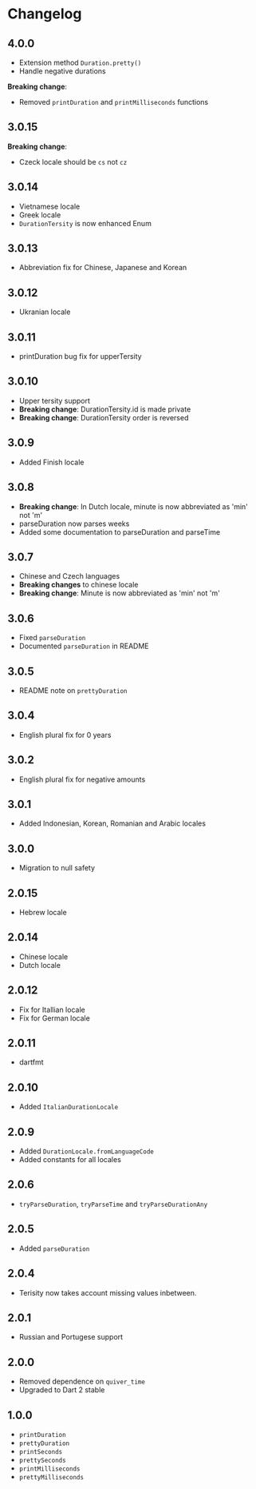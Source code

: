 # Changelog

## 4.0.0

+ Extension method `Duration.pretty()`
+ Handle negative durations

**Breaking change**:
+ Removed `printDuration` and `printMilliseconds` functions

## 3.0.15

**Breaking change**:
+ Czeck locale should be `cs` not `cz`

## 3.0.14

+ Vietnamese locale
+ Greek locale
+ `DurationTersity` is now enhanced Enum

## 3.0.13

+ Abbreviation fix for Chinese, Japanese and Korean

## 3.0.12

+ Ukranian locale

## 3.0.11

+ printDuration bug fix for upperTersity

## 3.0.10

+ Upper tersity support
+ **Breaking change**: DurationTersity.id is made private
+ **Breaking change**: DurationTersity order is reversed

## 3.0.9

+ Added Finish locale

## 3.0.8

+ **Breaking change**: In Dutch locale, minute is now abbreviated as 'min' not 'm'
+ parseDuration now parses weeks
+ Added some documentation to parseDuration and parseTime

## 3.0.7

+ Chinese and Czech languages
+ **Breaking changes** to chinese locale
+ **Breaking change**: Minute is now abbreviated as 'min' not 'm'

## 3.0.6

+ Fixed `parseDuration`
+ Documented `parseDuration` in README

## 3.0.5

+ README note on `prettyDuration`

## 3.0.4

+ English plural fix for 0 years

## 3.0.2

+ English plural fix for negative amounts

## 3.0.1

+ Added Indonesian, Korean, Romanian and Arabic locales

## 3.0.0

+ Migration to null safety

## 2.0.15

+ Hebrew locale

## 2.0.14

+ Chinese locale
+ Dutch locale

## 2.0.12

+ Fix for Itallian locale
+ Fix for German locale

## 2.0.11

+ dartfmt

## 2.0.10

+ Added `ItalianDurationLocale`

## 2.0.9

+ Added `DurationLocale.fromLanguageCode`
+ Added constants for all locales

## 2.0.6

+ `tryParseDuration`, `tryParseTime` and `tryParseDurationAny`

## 2.0.5

+ Added `parseDuration`

## 2.0.4

+ Terisity now takes account missing values inbetween.

## 2.0.1

+ Russian and Portugese support

## 2.0.0

+ Removed dependence on `quiver_time`
+ Upgraded to Dart 2 stable

## 1.0.0

+ `printDuration`
+ `prettyDuration`
+ `printSeconds`
+ `prettySeconds`
+ `printMilliseconds`
+ `prettyMilliseconds`
